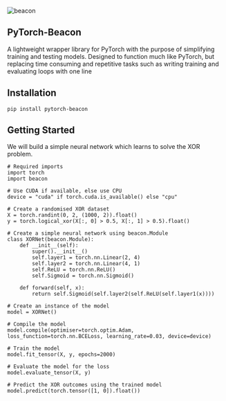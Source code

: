 
![beacon](https://github.com/Lukelele/PyTorch-Beacon/assets/44749665/3e1a344e-e506-40b3-8dcc-2b7a51fb00c1)

PyTorch-Beacon
--------------

A lightweight wrapper library for PyTorch with the purpose of simplifying training and testing models. Designed to function much like PyTorch, but replacing time consuming and repetitive tasks such as writing training and evaluating loops with one line 

Installation
------------
```pip install pytorch-beacon```

Getting Started
---------------

We will build a simple neural network which learns to solve the XOR problem.

```
# Required imports
import torch
import beacon
```

```
# Use CUDA if available, else use CPU
device = "cuda" if torch.cuda.is_available() else "cpu"
```

```
# Create a randomised XOR dataset
X = torch.randint(0, 2, (1000, 2)).float()
y = torch.logical_xor(X[:, 0] > 0.5, X[:, 1] > 0.5).float()
```

```
# Create a simple neural network using beacon.Module
class XORNet(beacon.Module):
    def __init__(self):
        super().__init__()
        self.layer1 = torch.nn.Linear(2, 4)
        self.layer2 = torch.nn.Linear(4, 1)
        self.ReLU = torch.nn.ReLU()
        self.Sigmoid = torch.nn.Sigmoid()

    def forward(self, x):
        return self.Sigmoid(self.layer2(self.ReLU(self.layer1(x))))
```

```
# Create an instance of the model
model = XORNet()
```

```
# Compile the model
model.compile(optimiser=torch.optim.Adam, loss_function=torch.nn.BCELoss, learning_rate=0.03, device=device)
```

```
# Train the model
model.fit_tensor(X, y, epochs=2000)
```

```
# Evaluate the model for the loss
model.evaluate_tensor(X, y)
```

```
# Predict the XOR outcomes using the trained model
model.predict(torch.tensor([1, 0]).float())
```

